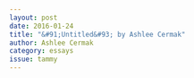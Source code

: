 ```yaml
---
layout: post 
date: 2016-01-24
title: "&#91;Untitled&#93; by Ashlee Cermak"
author: Ashlee Cermak
category: essays
issue: tammy
---
```


